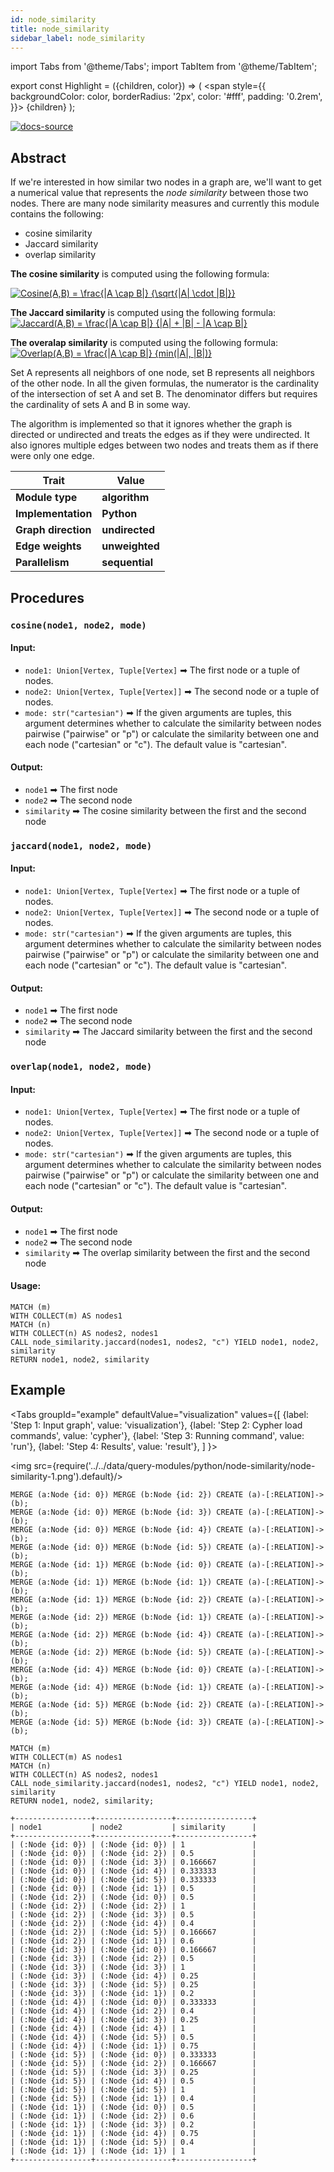 ```yaml
---
id: node_similarity
title: node_similarity
sidebar_label: node_similarity
---
```


import Tabs from '@theme/Tabs';
import TabItem from '@theme/TabItem';

export const Highlight = ({children, color}) => (
  <span
    style={{
      backgroundColor: color,
      borderRadius: '2px',
      color: '#fff',
      padding: '0.2rem',
    }}>
    {children}
  </span>
);

[![docs-source](https://img.shields.io/badge/source-node_similarity-FB6E00?logo=github&style=for-the-badge)](https://github.com/memgraph/mage/blob/main/python/node_similarity.py)


## Abstract

If we're interested in how similar two nodes in a graph are, we'll want to get a numerical value that represents the <em>node similarity</em> between those two nodes. There are many node similarity measures and currently this module contains the following: 
* cosine similarity
* Jaccard similarity 
* overlap similarity

**The cosine similarity** is computed using the following formula:

<a href="https://www.codecogs.com/eqnedit.php?latex=Cosine(A,B)&space;=&space;\frac{|A&space;\cap&space;B|}&space;{\sqrt{|A|&space;\cdot&space;|B|}}" target="_blank"><img src="https://latex.codecogs.com/gif.latex?Cosine(A,B)&space;=&space;\frac{|A&space;\cap&space;B|}&space;{\sqrt{|A|&space;\cdot&space;|B|}}" title="Cosine(A,B) = \frac{|A \cap B|} {\sqrt{|A| \cdot |B|}}" /></a>

**The Jaccard similarity** is computed using the following formula:
<a href="https://www.codecogs.com/eqnedit.php?latex=Jaccard(A,B)&space;=&space;\frac{|A&space;\cap&space;B|}&space;{|A|&space;&plus;&space;|B|&space;-&space;|A&space;\cap&space;B|}" target="_blank"><img src="https://latex.codecogs.com/gif.latex?Jaccard(A,B)&space;=&space;\frac{|A&space;\cap&space;B|}&space;{|A|&space;&plus;&space;|B|&space;-&space;|A&space;\cap&space;B|}" title="Jaccard(A,B) = \frac{|A \cap B|} {|A| + |B| - |A \cap B|}" /></a>

**The overalap similarity** is computed using the following formula:
<a href="https://www.codecogs.com/eqnedit.php?latex=Overlap(A,B)&space;=&space;\frac{|A&space;\cap&space;B|}&space;{min(|A|,&space;|B|)}" target="_blank"><img src="https://latex.codecogs.com/gif.latex?Overlap(A,B)&space;=&space;\frac{|A&space;\cap&space;B|}&space;{min(|A|,&space;|B|)}" title="Overlap(A,B) = \frac{|A \cap B|} {min(|A|, |B|)}" /></a>

Set A represents all neighbors of one node, set B represents all neighbors of the other node. In all the given formulas, the numerator is the cardinality of the intersection of set A and set B. The denominator differs but requires the cardinality of sets A and B in some way.

The algorithm is implemented so that it ignores whether the graph is directed or undirected and treats the edges as if they were undirected. It also ignores multiple edges between two nodes and treats them as if there were only one edge.


| Trait               | Value                                                 |
| ------------------- | ----------------------------------------------------- |
| **Module type**     | <Highlight color="#FB6E00">**algorithm**</Highlight>  |
| **Implementation**  | <Highlight color="#FB6E00">**Python**</Highlight>     |
| **Graph direction** | <Highlight color="#FB6E00">**undirected**</Highlight> |
| **Edge weights**    | <Highlight color="#FB6E00">**unweighted**</Highlight> |
| **Parallelism**     | <Highlight color="#FB6E00">**sequential**</Highlight> |

## Procedures

### `cosine(node1, node2, mode)`

#### Input:

* `node1: Union[Vertex, Tuple[Vertex]` ➡ The first node or a tuple of nodes.
* `node2: Union[Vertex, Tuple[Vertex]]` ➡ The second node or a tuple of nodes.
* `mode: str("cartesian")` ➡ If the given arguments are tuples, this argument determines whether to calculate the similarity between nodes pairwise ("pairwise" or "p") or calculate the similarity between one and each node ("cartesian" or "c"). The default value is "cartesian".

#### Output:

* `node1` ➡ The first node
* `node2` ➡ The second node
* `similarity` ➡  The cosine similarity between the first and the second node

### `jaccard(node1, node2, mode)`

#### Input:

* `node1: Union[Vertex, Tuple[Vertex]` ➡ The first node or a tuple of nodes.
* `node2: Union[Vertex, Tuple[Vertex]]` ➡ The second node or a tuple of nodes.
* `mode: str("cartesian")` ➡ If the given arguments are tuples, this argument determines whether to calculate the similarity between nodes pairwise ("pairwise" or "p") or calculate the similarity between one and each node ("cartesian" or "c"). The default value is "cartesian".

#### Output:

* `node1` ➡ The first node
* `node2` ➡ The second node
* `similarity` ➡  The Jaccard similarity between the first and the second node

### `overlap(node1, node2, mode)`

#### Input:

* `node1: Union[Vertex, Tuple[Vertex]` ➡ The first node or a tuple of nodes.
* `node2: Union[Vertex, Tuple[Vertex]]` ➡ The second node or a tuple of nodes.
* `mode: str("cartesian")` ➡ If the given arguments are tuples, this argument determines whether to calculate the similarity between nodes pairwise ("pairwise" or "p") or calculate the similarity between one and each node ("cartesian" or "c"). The default value is "cartesian".

#### Output:

* `node1` ➡ The first node
* `node2` ➡ The second node
* `similarity` ➡  The overlap similarity between the first and the second node

#### Usage:
```cypher
MATCH (m)
WITH COLLECT(m) AS nodes1
MATCH (n)
WITH COLLECT(n) AS nodes2, nodes1
CALL node_similarity.jaccard(nodes1, nodes2, "c") YIELD node1, node2, similarity
RETURN node1, node2, similarity
```

## Example

<Tabs
  groupId="example"
  defaultValue="visualization"
  values={[
    {label: 'Step 1: Input graph', value: 'visualization'},
    {label: 'Step 2: Cypher load commands', value: 'cypher'},
    {label: 'Step 3: Running command', value: 'run'},
    {label: 'Step 4: Results', value: 'result'},
  ]
}>
  <TabItem value="visualization">

  <img src={require('../../data/query-modules/python/node-similarity/node-similarity-1.png').default}/>

  </TabItem>


  <TabItem value="cypher">

```cypher
MERGE (a:Node {id: 0}) MERGE (b:Node {id: 2}) CREATE (a)-[:RELATION]->(b);
MERGE (a:Node {id: 0}) MERGE (b:Node {id: 3}) CREATE (a)-[:RELATION]->(b);
MERGE (a:Node {id: 0}) MERGE (b:Node {id: 4}) CREATE (a)-[:RELATION]->(b);
MERGE (a:Node {id: 0}) MERGE (b:Node {id: 5}) CREATE (a)-[:RELATION]->(b);
MERGE (a:Node {id: 1}) MERGE (b:Node {id: 0}) CREATE (a)-[:RELATION]->(b);
MERGE (a:Node {id: 1}) MERGE (b:Node {id: 1}) CREATE (a)-[:RELATION]->(b);
MERGE (a:Node {id: 1}) MERGE (b:Node {id: 2}) CREATE (a)-[:RELATION]->(b);
MERGE (a:Node {id: 2}) MERGE (b:Node {id: 1}) CREATE (a)-[:RELATION]->(b);
MERGE (a:Node {id: 2}) MERGE (b:Node {id: 4}) CREATE (a)-[:RELATION]->(b);
MERGE (a:Node {id: 2}) MERGE (b:Node {id: 5}) CREATE (a)-[:RELATION]->(b);
MERGE (a:Node {id: 4}) MERGE (b:Node {id: 0}) CREATE (a)-[:RELATION]->(b);
MERGE (a:Node {id: 4}) MERGE (b:Node {id: 1}) CREATE (a)-[:RELATION]->(b);
MERGE (a:Node {id: 5}) MERGE (b:Node {id: 2}) CREATE (a)-[:RELATION]->(b);
MERGE (a:Node {id: 5}) MERGE (b:Node {id: 3}) CREATE (a)-[:RELATION]->(b);
```

  </TabItem>

  <TabItem value="run">

```cypher
MATCH (m)
WITH COLLECT(m) AS nodes1
MATCH (n)
WITH COLLECT(n) AS nodes2, nodes1
CALL node_similarity.jaccard(nodes1, nodes2, "c") YIELD node1, node2, similarity
RETURN node1, node2, similarity;
```

  </TabItem>


  <TabItem value="result">

```plaintext
+-----------------+-----------------+-----------------+
| node1           | node2           | similarity      |
+-----------------+-----------------+-----------------+
| (:Node {id: 0}) | (:Node {id: 0}) | 1               |
| (:Node {id: 0}) | (:Node {id: 2}) | 0.5             |
| (:Node {id: 0}) | (:Node {id: 3}) | 0.166667        |
| (:Node {id: 0}) | (:Node {id: 4}) | 0.333333        |
| (:Node {id: 0}) | (:Node {id: 5}) | 0.333333        |
| (:Node {id: 0}) | (:Node {id: 1}) | 0.5             |
| (:Node {id: 2}) | (:Node {id: 0}) | 0.5             |
| (:Node {id: 2}) | (:Node {id: 2}) | 1               |
| (:Node {id: 2}) | (:Node {id: 3}) | 0.5             |
| (:Node {id: 2}) | (:Node {id: 4}) | 0.4             |
| (:Node {id: 2}) | (:Node {id: 5}) | 0.166667        |
| (:Node {id: 2}) | (:Node {id: 1}) | 0.6             |
| (:Node {id: 3}) | (:Node {id: 0}) | 0.166667        |
| (:Node {id: 3}) | (:Node {id: 2}) | 0.5             |
| (:Node {id: 3}) | (:Node {id: 3}) | 1               |
| (:Node {id: 3}) | (:Node {id: 4}) | 0.25            |
| (:Node {id: 3}) | (:Node {id: 5}) | 0.25            |
| (:Node {id: 3}) | (:Node {id: 1}) | 0.2             |
| (:Node {id: 4}) | (:Node {id: 0}) | 0.333333        |
| (:Node {id: 4}) | (:Node {id: 2}) | 0.4             |
| (:Node {id: 4}) | (:Node {id: 3}) | 0.25            |
| (:Node {id: 4}) | (:Node {id: 4}) | 1               |
| (:Node {id: 4}) | (:Node {id: 5}) | 0.5             |
| (:Node {id: 4}) | (:Node {id: 1}) | 0.75            |
| (:Node {id: 5}) | (:Node {id: 0}) | 0.333333        |
| (:Node {id: 5}) | (:Node {id: 2}) | 0.166667        |
| (:Node {id: 5}) | (:Node {id: 3}) | 0.25            |
| (:Node {id: 5}) | (:Node {id: 4}) | 0.5             |
| (:Node {id: 5}) | (:Node {id: 5}) | 1               |
| (:Node {id: 5}) | (:Node {id: 1}) | 0.4             |
| (:Node {id: 1}) | (:Node {id: 0}) | 0.5             |
| (:Node {id: 1}) | (:Node {id: 2}) | 0.6             |
| (:Node {id: 1}) | (:Node {id: 3}) | 0.2             |
| (:Node {id: 1}) | (:Node {id: 4}) | 0.75            |
| (:Node {id: 1}) | (:Node {id: 5}) | 0.4             |
| (:Node {id: 1}) | (:Node {id: 1}) | 1               |
+-----------------+-----------------+-----------------+
```

  </TabItem>

</Tabs>
